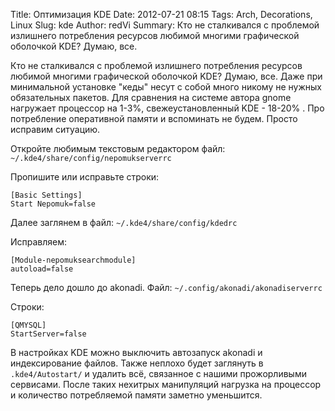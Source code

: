 Title: Оптимизация KDE
Date: 2012-07-21 08:15
Tags: Arch, Decorations, Linux
Slug: kde
Author: redVi
Summary: Кто не сталкивался с проблемой излишнего потребления ресурсов любимой многими графической оболочкой KDE? Думаю, все.

Кто не сталкивался с проблемой излишнего потребления ресурсов любимой многими графической оболочкой KDE? Думаю, все. Даже при минимальной установке "кеды" несут с собой много  никому не нужных  обязательных пакетов. Для сравнения на системе автора gnome нагружает процессор на 1-3%, свежеустановленный KDE - 18-20% . Про потребление оперативной памяти и вспоминать не будем. Просто исправим ситуацию.


Откройте любимым текстовым редактором файл: `~/.kde4/share/config/nepomukserverrc`

Пропишите или исправьте строки:

    [Basic Settings]
    Start Nepomuk=false

Далее заглянем в файл: `~/.kde4/share/config/kdedrc`

Исправляем:

    [Module-nepomuksearchmodule]
    autoload=false

Теперь дело дошло до akonadi. Файл: `~/.config/akonadi/akonadiserverrc`

Строки:

    [QMYSQL]
    StartServer=false


В настройках KDE можно выключить автозапуск akonadi и индексирование файлов. Также неплохо будет заглянуть в `.kde4/Autostart/` и удалить всё, связанное с нашими прожорливыми сервисами. После таких нехитрых манипуляций нагрузка на процессор и количество потребляемой памяти заметно уменьшится.
